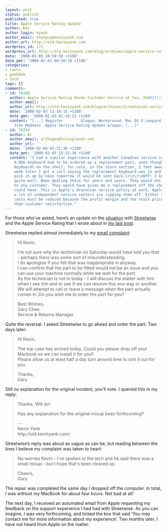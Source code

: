 ```yaml
---
layout: post
status: publish
published: true
title: Apple Service Rating Update
author: Kev
author_login: kyank
author_email: thatguy@kevinyank.com
author_url: http://old.kevinyank.com
wordpress_id: 172
wordpress_url: http://old.kevinyank.com/blog/archives/apple-service-rating-update
date: '2008-02-03 10:50:38 +1100'
date_gmt: '2008-02-03 00:50:38 +1100'
categories:
- rants
- geekdom
- tech
tags: []
comments:
- id: 76180
  author: Apple Service Rating Harms Customer Service at Yes, I&#8217;m Canadian
  author_email: ''
  author_url: http://old.kevinyank.com/blog/archives/streetwises-service-rating-harms-customer-service
  date: '2008-02-03 11:18:15 +1100'
  date_gmt: '2008-02-03 01:18:15 +1100'
  content: "[...] Register        &laquo; Workaround: Mac OS X Leopard Docked Folder
    Icon Madness  Apple Service Rating Update &raquo; [...]"
- id: 76254
  author: Al
  author_email: althegeo@telusplanet.net
  author_url: ''
  date: '2008-02-04 01:31:36 +1100'
  date_gmt: '2008-02-03 15:31:36 +1100'
  content: "I had a similar experience with another Canadian service center in Calgary.
    A DOA keyboard had to be ordered as a replacement part, even though they had identical
    keyboards on the shelf, for sale, in the store section, 5 feet away.\r\n\r\nA
    week later I got a call saying the replacement keyboard was in and if I didn't
    pick it up by noon tomorrow it would be sent back.\r\n\r\nWTF! I know this store
    quite well. Been dealing there for years and years. They would not have done this
    to any customer. They would have given me a replacement off the shelf if they
    could have. This is Apple's draconian service policy at work. Apple must think
    a lot of independent service centers are ripping them off. Either that or the
    costs must be reduced because the profit margin and the stock price are more important
    than customer satisfaction."
---
```

<p>For those who’ve asked, here’s an update on the <a href="http://old.kevinyank.com/blog/archives/streetwises-service-rating-harms-customer-service">situation</a> with <a href="http://www.streetwise.com.au/">Streetwise</a> and the Apple Service Rating that I wrote about in <a href="http://old.kevinyank.com/blog/archives/streetwises-service-rating-harms-customer-service">my last post</a>.</p>
<p>Streetwise replied almost immediately to my <a href="http://old.kevinyank.com/blog/archives/streetwises-service-rating-harms-customer-service">email complaint</a>:</p>
<blockquote><p>
Hi Kevin,</p>
<p>I'm not sure why the technician on Saturday would have told you that - perhaps there was some sort of misunderstanding.<br />
I do apologise if you felt that was inappropriate in anyway.<br />
I can confirm that the part to be fitted would not be an issue and you can use your machine normally while we wait for the part.<br />
As the technician is not in today - I will discuss the matter with him when I see him and to see if we can resolve this one way or another.<br />
We will attempt to call or leave a message when the part actually comes in. Do you wish me to order the part for you?</p>
<p>Best Wishes,<br />
Gary Chee<br />
Service &amp; Returns Manager
</p></blockquote>
<p>Quite the reversal. I asked Streetwise to go ahead and order the part. Two days later:</p>
<blockquote><p>
Hi Kevin,</p>
<p>The top case has arrived today. Could you please drop off your Macbook so we can install it for you?<br />
Please allow us at least half a day turn around time to sort it out for you.</p>
<p>Thanks,<br />
Gary
</p></blockquote>
<p>Still no explanation for the original incident, you’ll note. I queried this in my reply:</p>
<blockquote><p>
Thanks. Will do!</p>
<p>Has any explanation for the original mixup been forthcoming?</p>
<p>--<br />
Kevin Yank<br />
http://old.kevinyank.com/
</p></blockquote>
<p>Streetwise’s reply was about as vague as can be, but reading between the lines I believe my complaint was taken to heart:</p>
<blockquote><p>No worries Kevin - I've spoken to the tech and he said there was a small mixup - but I hope that's been cleared up.</p>
<p>Cheers,<br />
Gary</p></blockquote>
<p>The repair was completed the same day I dropped off the computer. In total, I was without my MacBook for about four hours. Not bad at all!</p>
<p>The next day, I received an automated email from Apple requesting my feedback on the support experience I had had with Streetwise. As you can imagine, I was very forthcoming, and ticked the box that said ‘You may contact me for more information about my experience’. Two months later, I have not heard from Apple on the matter.</p>
